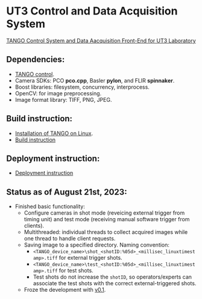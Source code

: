 # UT3 Control and Data Acquisition System
 [TANGO Control System and Data Aacquisition Front-End for UT3 Laboratory](https://publish.obsidian.md/ut3/Project+00+-+UT3+DAQCS/Camera+Server+Development/UT3+Front-End+CDAq)

## Dependencies:
- [TANGO control](https://tango-controls.readthedocs.io/en/latest/contents.html).
- Camera SDKs: PCO **pco.cpp**, Basler **pylon**, and FLIR **spinnaker**.
- Boost libraries: filesystem, concurrency, interprocess.
- OpenCV: for image preprocessing.
- Image format library: TIFF, PNG, JPEG.

## Build instruction:
- [Installation of TANGO on Linux](https://tango-controls.readthedocs.io/en/latest/contents.html).
- [Build instruction](https://publish.obsidian.md/ut3/Project+00+-+UT3+DAQCS/Camera+Server+Development/Build+instruction+for+CameraServer)

## Deployment instruction:
- [Deployment instruction](https://publish.obsidian.md/ut3/Project+00+-+UT3+DAQCS/Camera+Server+Development/Deployment+instruction+for+Camera+Server)

## Status as of August 21st, 2023:
- Finished basic functionality:
	- Configure cameras in shot mode (reveicing external trigger from timing unit) and test mode (receiving manual software trigger from clients).
	- Multithreaded: individual threads to collect acquired images while one thread to handle client requests.
	- Saving image to a specified directory. Naming convention:
		- `<TANGO_device_name>\shot_<shotID:%05d>_<millisec_linuxtimestamp>.tiff` for external trigger shots.
		- `<TANGO_device_name>\test_<shotID:%05d>_<millisec_linuxtimestamp>.tiff` for test shots.
		- Test shots do not increase the `shotID`, so operators/experts can associate the test shots with the correct external-triggered shots.
	- Froze the development with [v0.1](https://github.com/dungducphan/UT3_Control_And_Data_Acquisition_System/releases/tag/v0.1).
